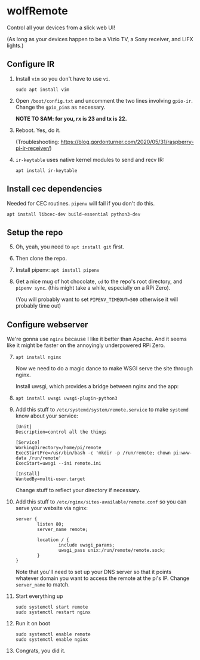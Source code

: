 # wolfRemote

Control all your devices from a slick web UI!

(As long as your devices happen to be a Vizio TV, a Sony receiver, and LIFX lights.)

## Configure IR

1. Install `vim` so you don't have to use `vi`.

    ```sudo apt install vim```

2. Open `/boot/config.txt` and uncomment the two lines involving `gpio-ir`. Change the `gpio_pin`s as necessary. 
    
    **NOTE TO SAM: for you, rx is 23 and tx is 22.** 

3. Reboot. Yes, do it.

    (Troubleshooting: https://blog.gordonturner.com/2020/05/31/raspberry-pi-ir-receiver/)

4. `ir-keytable` uses native kernel modules to send and recv IR:

    `apt install ir-keytable` 

## Install cec dependencies

Needed for CEC routines. `pipenv` will fail if you don't do this.

`apt install libcec-dev build-essential python3-dev`

## Setup the repo

5. Oh, yeah, you need to `apt install git` first.

6. Then clone the repo.

7. Install pipenv: `apt install pipenv`

8. Get a nice mug of hot chocolate, `cd` to the repo's root directory, and `pipenv sync`.
   (this might take a while, especially on a RPi Zero).

   (You will probably want to set `PIPENV_TIMEOUT=500` otherwise it will probably time out)

## Configure webserver

We're gonna use `nginx` because I like it better than Apache. And it seems like it might be faster on the annoyingly underpowered RPi Zero.

7. `apt install nginx`

    Now we need to do a magic dance to make WSGI serve the site through nginx.

    Install uwsgi, which provides a bridge between nginx and the app:

8.  `apt install uwsgi uwsgi-plugin-python3`

9. Add this stuff to `/etc/systemd/system/remote.service` to make `systemd` know about your service:
    
    ```
    [Unit]
    Description=control all the things
    
    [Service]
    WorkingDirectory=/home/pi/remote
    ExecStartPre=/usr/bin/bash -c 'mkdir -p /run/remote; chown pi:www-data /run/remote'
    ExecStart=uwsgi --ini remote.ini
    
    [Install]
    WantedBy=multi-user.target
    ```

    Change stuff to reflect your directory if necessary.

10. Add this stuff to `/etc/nginx/sites-available/remote.conf` so you can serve your website via nginx:

    ```
    server {
            listen 80;
            server_name remote;
    
            location / {
                    include uwsgi_params;
                    uwsgi_pass unix:/run/remote/remote.sock;
            }
    }
    ```

    Note that you'll need to set up your DNS server so that it points whatever domain you want to access the remote at the pi's IP. Change `server_name` to match.

11. Start everything up

    ```
    sudo systemctl start remote
    sudo systemctl restart nginx
    ```

12. Run it on boot

    ```
    sudo systemctl enable remote
    sudo systemctl enable nginx
    ```

13. Congrats, you did it.